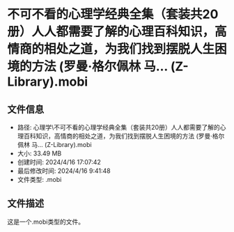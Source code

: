 ﻿# 不可不看的心理学经典全集（套装共20册）人人都需要了解的心理百科知识，高情商的相处之道，为我们找到摆脱人生困境的方法 (罗曼·格尔佩林  马... (Z-Library).mobi

## 文件信息
- 路径: 心理学\不可不看的心理学经典全集（套装共20册）人人都需要了解的心理百科知识，高情商的相处之道，为我们找到摆脱人生困境的方法 (罗曼·格尔佩林  马... (Z-Library).mobi
- 大小: 33.49 MB
- 创建时间: 2024/4/16 17:07:42
- 最后修改时间: 2024/4/16 9:41:48
- 文件类型: .mobi

## 文件描述
这是一个.mobi类型的文件。

